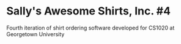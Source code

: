 # Sally's Awesome Shirts, Inc. #4
Fourth iteration of shirt ordering software developed for CS1020 at Georgetown University

